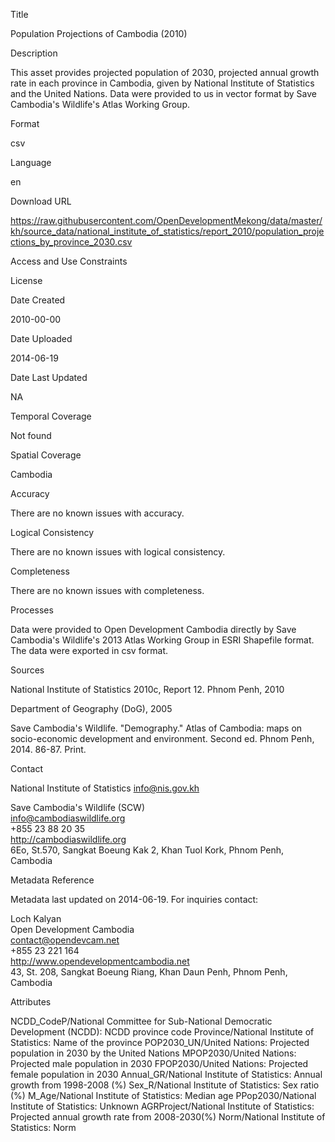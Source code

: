 Title

Population Projections of Cambodia (2010)

Description

This asset provides projected population of 2030, projected annual growth rate in each province in Cambodia, given by National Institute of Statistics and the United Nations. Data were provided to us in vector format by Save Cambodia's Wildlife's Atlas Working Group.

Format

csv

Language

en

Download URL

https://raw.githubusercontent.com/OpenDevelopmentMekong/data/master/kh/source_data/national_institute_of_statistics/report_2010/population_projections_by_province_2030.csv

Access and Use Constraints



License



Date Created

2010-00-00

Date Uploaded

2014-06-19

Date Last Updated

NA

Temporal Coverage

Not found

Spatial Coverage

Cambodia

Accuracy

There are no known issues with accuracy.

Logical Consistency

There are no known issues with logical consistency.

Completeness

There are no known issues with completeness.

Processes

Data were provided to Open Development Cambodia directly by Save Cambodia's Wildlife's 2013 Atlas Working Group in ESRI Shapefile format. The data were exported in csv format.

Sources

National Institute of Statistics 2010c, Report 12. Phnom Penh, 2010

Department of Geography (DoG), 2005

Save Cambodia's Wildlife. "Demography." Atlas of Cambodia: maps on socio-economic development and environment. Second ed. Phnom Penh, 2014. 86-87. Print.

Contact

National Institute of Statistics
info@nis.gov.kh

Save Cambodia's Wildlife (SCW)  
info@cambodiaswildlife.org  
+855 23 88 20 35  
http://cambodiaswildlife.org  
6Eo, St.570, Sangkat Boeung Kak 2, Khan Tuol Kork, Phnom Penh, Cambodia  

Metadata Reference

Metadata last updated on 2014-06-19. For inquiries contact:

Loch Kalyan  
Open Development Cambodia  
contact@opendevcam.net  
+855 23 221 164  
http://www.opendevelopmentcambodia.net  
43, St. 208, Sangkat Boeung Riang, Khan Daun Penh, Phnom Penh, Cambodia 

Attributes

NCDD_CodeP/National Committee for Sub-National Democratic Development (NCDD): NCDD province code
Province/National Institute of Statistics: Name of the province
POP2030_UN/United Nations: Projected population in 2030 by the United Nations
MPOP2030/United Nations: Projected male population in 2030
FPOP2030/United Nations: Projected female population in 2030
Annual_GR/National Institute of Statistics: Annual growth from 1998-2008 (%)
Sex_R/National Institute of Statistics: Sex ratio (%)
M_Age/National Institute of Statistics: Median age
PPop2030/National Institute of Statistics: Unknown
AGRProject/National Institute of Statistics: Projected annual growth rate from 2008-2030(%)
Norm/National Institute of Statistics: Norm


